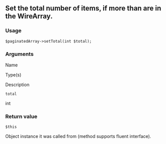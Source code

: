 Set the total number of items, if more than are in the WireArray.
-----------------------------------------------------------------

### Usage

    $paginatedArray->setTotal(int $total);

### Arguments

Name

Type(s)

Description

`total`

int

### Return value

`$this`

Object instance it was called from (method supports fluent interface).

